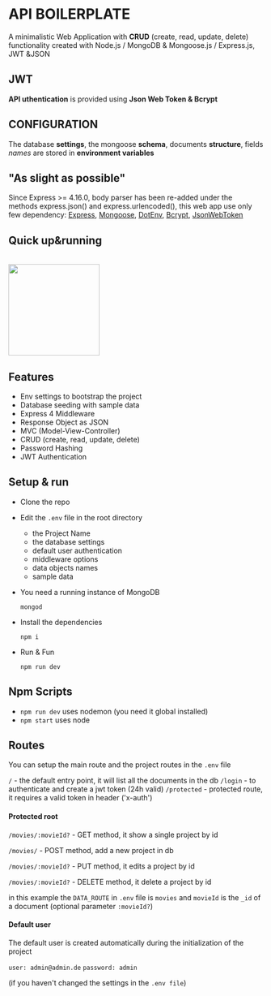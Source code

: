 # API BOILERPLATE

A minimalistic Web Application with **CRUD** (create, read, update, delete) functionality created with Node.js / MongoDB & Mongoose.js / Express.js, JWT &JSON

## JWT

**API uthentication** is provided using **Json Web Token & Bcrypt**

## CONFIGURATION

The database **settings**, the mongoose **schema**, documents **structure**, fields *names* are stored in **environment variables**


## "As slight as possible"
Since Express >= 4.16.0, body parser has been re-added under the methods express.json() and express.urlencoded(), this web app use only few dependency: [Express](https://expressjs.com), [Mongoose](https://mongoosejs.com), [DotEnv](https://www.npmjs.com/package/dotenv-json), [Bcrypt](https://www.npmjs.com/package/bcrypt), [JsonWebToken](https://www.npmjs.com/package/jsonwebtoken)

## Quick up&running
<br />
<img src="https://media.giphy.com/media/3o7ZetIsjtbkgNE1I4/giphy.gif" height="180px">
<br/>

## Features
- Env settings to bootstrap the project
- Database seeding with sample data
- Express 4 Middleware
- Response Object as JSON
- MVC (Model-View-Controller)
- CRUD (create, read, update, delete)
- Password Hashing
- JWT Authentication


## Setup & run

- Clone the repo

- Edit the `.env` file in the root directory
    - the Project Name
    - the database settings
    - default user authentication
    - middleware options
    - data objects names
    - sample data

- You need a running instance of MongoDB

    `mongod`

- Install the dependencies

    `npm i`

- Run & Fun

    `npm run dev`

## Npm Scripts

- `npm run dev` uses nodemon (you need it global installed)
- `npm start` uses node

## Routes
You can setup the main route and the project routes in the `.env` file

`/` - the default entry point, it will list all the documents in the db
`/login` - to authenticate and create a jwt token (24h valid)
`/protected` - protected route, it requires a valid token in header ('x-auth')

#### Protected root

`/movies/:movieId?` - GET method, it show a single project by id

`/movies/` - POST method, add a new project in db

`/movies/:movieId?` - PUT method, it edits a project by id

`/movies/:movieId?` - DELETE method, it delete a project by id

in this example the `DATA_ROUTE` in `.env` file is `movies` and `movieId` is the `_id` of a document (optional parameter `:movieId?`)



#### Default user
The default user is created automatically during the initialization of the project

`user: admin@admin.de`
`password: admin`

(if you haven't changed the settings in the `.env file`)
